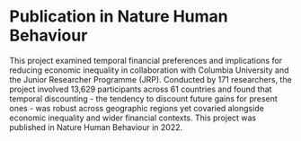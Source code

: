 # Publication in Nature Human Behaviour
This project examined temporal financial preferences and implications for reducing economic inequality in collaboration with Columbia University and the Junior Researcher Programme (JRP). Conducted by 171 researchers, the project involved 13,629 participants across 61 countries and found that temporal discounting - the tendency to discount future gains for present ones - was robust across geographic regions yet covaried alongside economic inequality and wider financial contexts. This project was published in Nature Human Behaviour in 2022.
